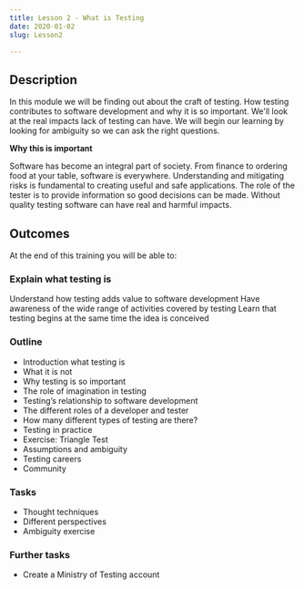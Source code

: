 ```yaml
---
title: Lesson 2 - What is Testing
date: 2020-01-02
slug: Lesson2

---
```

## Description

 In this module we will be finding out about the craft of testing.  How testing contributes to software development and why it is so important. We'll look at the real impacts lack of testing can have. We will begin our learning by looking for ambiguity so we can ask the right questions.

**Why this is important** 

Software has become an integral part of society. From finance to ordering food at your table, software is everywhere. Understanding and mitigating risks is fundamental to creating useful and safe applications. The role of the tester is to provide information so good decisions can be made. Without quality testing software can have real and harmful impacts.

## Outcomes

 At the end of this training you will be able to:

### Explain what testing is

 Understand how testing adds value to software development Have awareness of the wide range of activities covered by testing Learn that testing begins at the same time the idea is conceived

### Outline 

* Introduction what testing is
* What it is not
* Why testing is so important
* The role of imagination in testing
* Testing’s relationship to software development
* The different roles of a developer and tester
* How many different types of testing are there?
* Testing in practice
* Exercise: Triangle Test
* Assumptions and ambiguity
* Testing careers
* Community

### Tasks

* Thought techniques
* Different perspectives
* Ambiguity exercise

###  Further tasks 

* Create a Ministry of Testing account